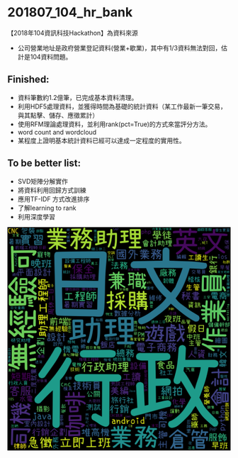 # 201807_104_hr_bank

【2018年104資訊科技Hackathon】為資料來源
* 公司營業地址是政府營業登記資料(營業+歇業)，其中有1/3資料無法對回，估計是104資料問題。

## Finished:

* 資料筆數約1.2億筆，已完成基本資料清理。
* 利用HDF5處理資料，並獲得時間為基礎的統計資料（某工作最新一筆交易，與其點擊、儲存、應徵累計）
* 使用RFM理論處理資料，並利用rank(pct=True)的方式來當評分方法。
* word count and wordcloud
* 某程度上證明基本統計資料已經可以達成一定程度的實用性。


## To be better list:

* SVD矩陣分解實作
* 將資料利用回歸方式訓練
* 應用TF-IDF 方式改進排序 
* 了解learning to rank
* 利用深度學習

![](https://github.com/kuonumber/201807_104_hr_bank/blob/master/keyword.png?raw=true)
